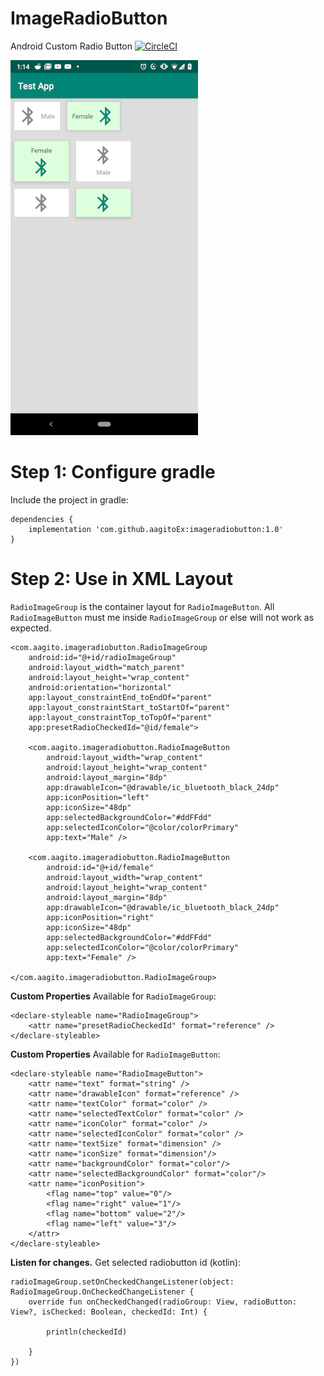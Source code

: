 # ImageRadioButton
Android Custom Radio Button
[![CircleCI](https://circleci.com/gh/AagitoEx/ImageRadioButton.svg?style=svg)](https://circleci.com/gh/AagitoEx/ImageRadioButton)

![screenshot](device-2018-10-28-131450.png)

# Step 1: Configure gradle
Include the project in gradle:
```
dependencies {
    implementation 'com.github.aagitoEx:imageradiobutton:1.0'
}
```

# Step 2: Use in XML Layout
`RadioImageGroup` is the container layout for `RadioImageButton`. All `RadioImageButton` must me inside `RadioImageGroup` or else will not work as expected.
```
<com.aagito.imageradiobutton.RadioImageGroup
    android:id="@+id/radioImageGroup"
    android:layout_width="match_parent"
    android:layout_height="wrap_content"
    android:orientation="horizontal"
    app:layout_constraintEnd_toEndOf="parent"
    app:layout_constraintStart_toStartOf="parent"
    app:layout_constraintTop_toTopOf="parent"
    app:presetRadioCheckedId="@id/female">

    <com.aagito.imageradiobutton.RadioImageButton
        android:layout_width="wrap_content"
        android:layout_height="wrap_content"
        android:layout_margin="8dp"
        app:drawableIcon="@drawable/ic_bluetooth_black_24dp"
        app:iconPosition="left"
        app:iconSize="48dp"
        app:selectedBackgroundColor="#ddFFdd"
        app:selectedIconColor="@color/colorPrimary"
        app:text="Male" />

    <com.aagito.imageradiobutton.RadioImageButton
        android:id="@+id/female"
        android:layout_width="wrap_content"
        android:layout_height="wrap_content"
        android:layout_margin="8dp"
        app:drawableIcon="@drawable/ic_bluetooth_black_24dp"
        app:iconPosition="right"
        app:iconSize="48dp"
        app:selectedBackgroundColor="#ddFFdd"
        app:selectedIconColor="@color/colorPrimary"
        app:text="Female" />

</com.aagito.imageradiobutton.RadioImageGroup>
```
**Custom Properties** Available for `RadioImageGroup`:
```
<declare-styleable name="RadioImageGroup">
    <attr name="presetRadioCheckedId" format="reference" />
</declare-styleable>
```

**Custom Properties** Available for `RadioImageButton`:
```
<declare-styleable name="RadioImageButton">
    <attr name="text" format="string" />
    <attr name="drawableIcon" format="reference" />
    <attr name="textColor" format="color" />
    <attr name="selectedTextColor" format="color" />
    <attr name="iconColor" format="color" />
    <attr name="selectedIconColor" format="color" />
    <attr name="textSize" format="dimension" />
    <attr name="iconSize" format="dimension"/>
    <attr name="backgroundColor" format="color"/>
    <attr name="selectedBackgroundColor" format="color"/>
    <attr name="iconPosition">
        <flag name="top" value="0"/>
        <flag name="right" value="1"/>
        <flag name="bottom" value="2"/>
        <flag name="left" value="3"/>
    </attr>
</declare-styleable>
```

**Listen for changes.** Get selected radiobutton id (kotlin):
```
radioImageGroup.setOnCheckedChangeListener(object: RadioImageGroup.OnCheckedChangeListener {
    override fun onCheckedChanged(radioGroup: View, radioButton: View?, isChecked: Boolean, checkedId: Int) {

        println(checkedId)

    }
})
```